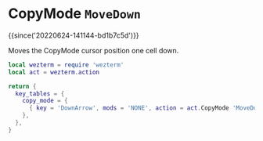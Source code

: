 # CopyMode `MoveDown`

{{since('20220624-141144-bd1b7c5d')}}

Moves the CopyMode cursor position one cell down.

```lua
local wezterm = require 'wezterm'
local act = wezterm.action

return {
  key_tables = {
    copy_mode = {
      { key = 'DownArrow', mods = 'NONE', action = act.CopyMode 'MoveDown' },
    },
  },
}
```



